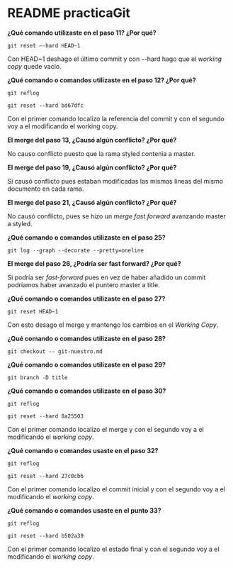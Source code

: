 # README practicaGit

**¿Qué comando utilizaste en el paso 11? ¿Por qué?**

`git reset —-hard HEAD~1` 

Con HEAD~1 deshago el último commit y con --hard hago que el *working copy* quede vacío.

**¿Qué comando o comandos utilizaste en el paso 12? ¿Por qué?**

`git reflog` 

`git reset --hard bd67dfc`

Con el primer comando localizo la referencia del commit y con el segundo voy a el modificando el working copy.

**El merge del paso 13, ¿Causó algún conflicto? ¿Por qué?**

No causo conflicto puesto que la rama styled contenia a master.

**El merge del paso 19, ¿Causó algún conflicto? ¿Por qué?**

Si causó conflicto pues estaban modificadas las mismas lineas del mismo documento en cada rama.

**El merge del paso 21, ¿Causó algún conflicto? ¿Por qué?**

No causó conflicto, pues se hizo un *merge fast forward* avanzando master a styled.

**¿Qué comando o comandos utilizaste en el paso 25?**

`git log --graph --decorate --pretty=oneline`

**El merge del paso 26, ¿Podría ser fast forward? ¿Por qué?**

Si podría ser *fast-forward* pues en vez de haber añadido un commit podríamos haber avanzado el puntero master a title.

**¿Qué comando o comandos utilizaste en el paso 27?** 

`git reset HEAD~1` 

Con esto desago el merge y mantengo los cambios en el *Working Copy*. 

**¿Qué comando o comandos utilizaste en el paso 28?**

`git checkout -- git-nuestro.md`

**¿Qué comando o comandos utilizaste en el paso 29?** 

`git branch -D title`

**¿Qué comando o comandos utilizaste en el paso 30?** 

`git reflog` 

`git reset --hard 8a25503`

Con el primer comando localizo el merge y con el segundo voy a el modificando el *working copy*.

**¿Qué comando o comandos usaste en el paso 32?**

`git reflog`

`git reset --hard 27c0cb6`

Con el primer comando localizo el commit inicial y con el segundo voy a el modificando el *working copy*.

**¿Qué comando o comandos usaste en el punto 33?**

`git reflog`

`git reset --hard b502a39`

Con el primer comando localizo el estado final y con el segundo voy a el modificando el *working copy*.
